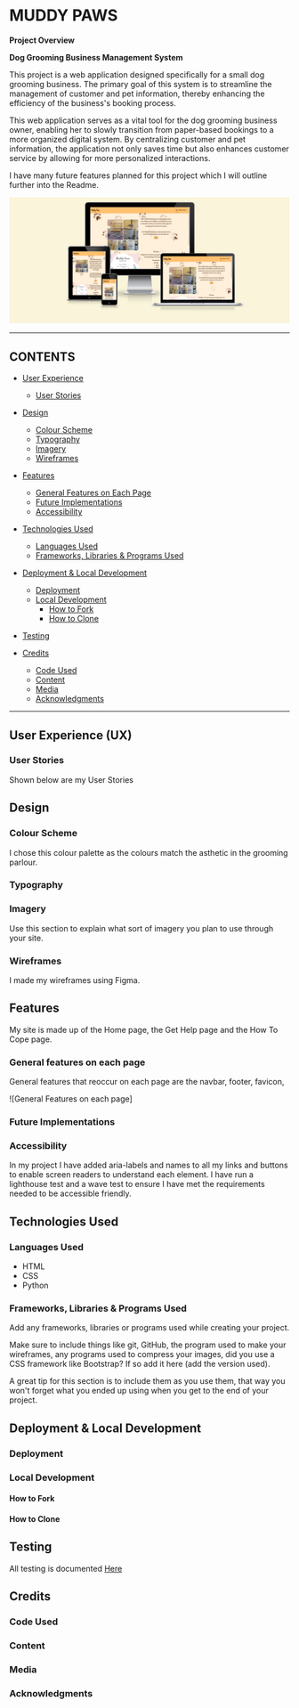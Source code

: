 # MUDDY PAWS

**Project Overview**

**Dog Grooming Business Management System**

This project is a web application designed specifically for a small dog grooming business. The primary goal of this system is to streamline the management of customer and pet information, thereby enhancing the efficiency of the business's booking process.

This web application serves as a vital tool for the dog grooming business owner, enabling her to slowly transition from paper-based bookings to a more organized digital system. By centralizing customer and pet information, the application not only saves time but also enhances customer service by allowing for more personalized interactions.

I have many future features planned for this project which I will outline further into the Readme.


![amiresponsive](/documentation/testing/AmIResponsive.png)

---

## CONTENTS

* [User Experience](#user-experience-ux)
  * [User Stories](#user-stories)

* [Design](#design)
  * [Colour Scheme](#colour-scheme)
  * [Typography](#typography)
  * [Imagery](#imagery)
  * [Wireframes](#wireframes)

* [Features](#features)
  * [General Features on Each Page](#general-features-on-each-page)
  * [Future Implementations](#future-implementations)
  * [Accessibility](#accessibility)

* [Technologies Used](#technologies-used)
  * [Languages Used](#languages-used)
  * [Frameworks, Libraries & Programs Used](#frameworks-libraries--programs-used)

* [Deployment & Local Development](#deployment--local-development)
  * [Deployment](#deployment)
  * [Local Development](#local-development)
    * [How to Fork](#how-to-fork)
    * [How to Clone](#how-to-clone)

* [Testing](#testing)

* [Credits](#credits)
  * [Code Used](#code-used)
  * [Content](#content)
  * [Media](#media)
  * [Acknowledgments](#acknowledgments)

---

## User Experience (UX)

### User Stories

Shown below are my User Stories


## Design

### Colour Scheme

I chose this colour palette as the colours match the asthetic in the grooming parlour.


### Typography


### Imagery

Use this section to explain what sort of imagery you plan to use through your site.

### Wireframes

I made my wireframes using Figma.


## Features

My site is made up of the Home page, the Get Help page and the How To Cope page.

### General features on each page

General features that reoccur on each page are the navbar, footer, favicon, 

![General Features on each page]

### Future Implementations


### Accessibility

In my project I have added aria-labels and names to all my links and buttons to enable screen readers to understand each element. I have run a lighthouse test and a wave test to ensure I have met the requirements needed to be accessible friendly.

## Technologies Used

### Languages Used

* HTML
* CSS
* Python

### Frameworks, Libraries & Programs Used

Add any frameworks, libraries or programs used while creating your project.

Make sure to include things like git, GitHub, the program used to make your wireframes, any programs used to compress your images, did you use a CSS framework like Bootstrap? If so add it here (add the version used).

A great tip for this section is to include them as you use them, that way you won't forget what you ended up using when you get to the end of your project.

## Deployment & Local Development


### Deployment


### Local Development


#### How to Fork


#### How to Clone


## Testing

All testing is documented [Here](/TESTING.md)


## Credits

### Code Used


### Content


###  Media

  
###  Acknowledgments
